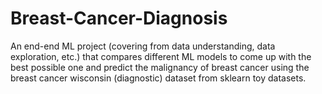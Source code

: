 # Breast-Cancer-Diagnosis
An end-end ML project (covering from data understanding, data exploration, etc.) that compares different ML models to come up with the best possible one and predict the malignancy of breast cancer using the breast cancer wisconsin (diagnostic) dataset from sklearn toy datasets. 
